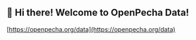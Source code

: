 ## 👋 Hi there! Welcome to OpenPecha Data!

[https://openpecha.org/data](https://openpecha.org/data)
